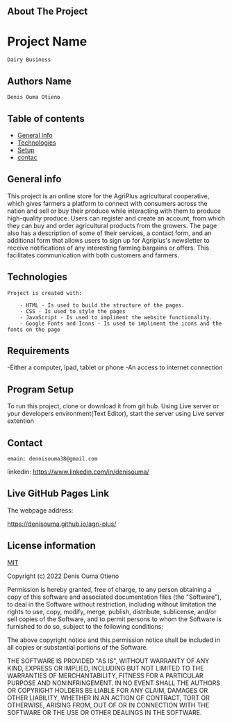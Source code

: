 ## About The Project

# Project Name

    Dairy Business

## Authors Name

    Denis Ouma Otieno

## Table of contents

- [General info](#general-info)
- [Technologies](#technologies)
- [Setup](#setup)
- [contac](#contact)

## General info

This project is an online store for the AgriPlus agricultural cooperative, which gives farmers a platform to connect with consumers across the nation and sell or buy their produce while interacting with them to produce high-quality produce. Users can register and create an account, from which they can buy and order agricultural products from the growers. The page also has a description of some of their services, a contact form, and an additional form that allows users to sign up for Agriplus's newsletter to receive notifications of any interesting farming bargains or offers. This facilitates communication with both customers and farmers.

## Technologies

    Project is created with:

        - HTML - Is used to build the structure of the pages.
        - CSS - Is used to style the pages
        - JavaScript - Is used to impliment the website functionality.
        - Google Fonts and Icons - Is used to impliment the icons and the fonts on the page

## Requirements

-Either a computer, Ipad, tablet or phone -An access to internet connection

## Program Setup

To run this project, clone or download it from git hub. Using Live server or your developers environment(Text Editor), start the server using Live server extention

## Contact

    emain: dennisouma38@gmail.com

linkedin:
https://www.linkedin.com/in/denisouma/

## Live GitHub Pages Link

The webpage address:

https://denisouma.github.io/agri-plus/

## License information

[MIT](LICENCE)

Copyright (c) 2022 Denis Ouma Otieno

Permission is hereby granted, free of charge, to any person obtaining a copy
of this software and associated documentation files (the "Software"), to deal
in the Software without restriction, including without limitation the rights
to use, copy, modify, merge, publish, distribute, sublicense, and/or sell
copies of the Software, and to permit persons to whom the Software is
furnished to do so, subject to the following conditions:

The above copyright notice and this permission notice shall be included in all
copies or substantial portions of the Software.

THE SOFTWARE IS PROVIDED "AS IS", WITHOUT WARRANTY OF ANY KIND, EXPRESS OR
IMPLIED, INCLUDING BUT NOT LIMITED TO THE WARRANTIES OF MERCHANTABILITY,
FITNESS FOR A PARTICULAR PURPOSE AND NONINFRINGEMENT. IN NO EVENT SHALL THE
AUTHORS OR COPYRIGHT HOLDERS BE LIABLE FOR ANY CLAIM, DAMAGES OR OTHER
LIABILITY, WHETHER IN AN ACTION OF CONTRACT, TORT OR OTHERWISE, ARISING FROM,
OUT OF OR IN CONNECTION WITH THE SOFTWARE OR THE USE OR OTHER DEALINGS IN THE
SOFTWARE.
